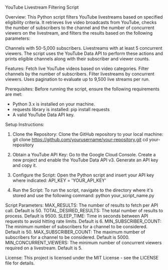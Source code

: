 YouTube Livestream Filtering Script


Overview:
This Python script filters YouTube livestreams based on specified eligibility criteria. It retrieves live video broadcasts from YouTube, checks the number of subscribers to the channel and the number of concurrent viewers on the livestream, and filters the results based on the following parameters:

  Channels with 50-5,000 subscribers.
  Livestreams with at least 5 concurrent viewers.
  The script uses the YouTube Data API to perform these actions and prints eligible channels along with their subscriber and viewer counts.

Features:
Fetch live YouTube videos based on video categories.
Filter channels by the number of subscribers.
Filter livestreams by concurrent viewers.
Uses pagination to evaluate up to 9,500 live streams per run.

Prerequisites:
  Before running the script, ensure the following requirements are met:
  * Python 3.x is installed on your machine.
  * requests library is installed:
      pip install requests
  * A valid YouTube Data API key.

Setup Instructions:
  1) Clone the Repository: Clone the GitHub repository to your local machine:
    git clone https://github.com/yourusername/your-repository.git
    cd your-repository

  2) Obtain a YouTube API Key:
    Go to the Google Cloud Console.
    Create a new project and enable the YouTube Data API v3.
    Generate an API key and copy it.

  3) Configure the Script: Open the Python script and insert your API key where indicated:
     API_KEY = 'YOUR_API_KEY'
     
  4) Run the Script: To run the script, navigate to the directory where it's stored and use the following command:
     python your_script_name.py
     
Script Parameters:
  MAX_RESULTS: The number of results to fetch per API call. Default is 50.
  TOTAL_DESIRED_RESULTS: The total number of results to process. Default is 9500.
  SLEEP_TIME: Time in seconds between API requests to avoid hitting rate limits. Default is 6.
  MIN_SUBSCRIBER_COUNT: The minimum number of subscribers for a channel to be considered. Default is 50.
  MAX_SUBSCRIBER_COUNT: The maximum number of subscribers for a channel to be considered. Default is 5000.
  MIN_CONCURRENT_VIEWERS: The minimum number of concurrent viewers required on a livestream. Default is 5.

License:
  This project is licensed under the MIT License - see the LICENSE file for details.
